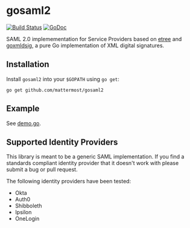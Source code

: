 # gosaml2

[![Build Status](https://github.com/mattermost/gosaml2/actions/workflows/test.yml/badge.svg?branch=main)](https://github.com/mattermost/gosaml2/actions/workflows/test.yml?query=branch%3Amain)
[![GoDoc](https://godoc.org/github.com/mattermost/gosaml2?status.svg)](https://godoc.org/github.com/mattermost/gosaml2)

SAML 2.0 implemementation for Service Providers based on [etree](https://github.com/beevik/etree)
and [goxmldsig](https://github.com/russellhaering/goxmldsig), a pure Go
implementation of XML digital signatures.

## Installation

Install `gosaml2` into your `$GOPATH` using `go get`:

```
go get github.com/mattermost/gosaml2
```

## Example

See [demo.go](s2example/demo.go).

## Supported Identity Providers

This library is meant to be a generic SAML implementation. If you find a
standards compliant identity provider that it doesn't work with please
submit a bug or pull request.

The following identity providers have been tested:

* Okta
* Auth0
* Shibboleth
* Ipsilon
* OneLogin

